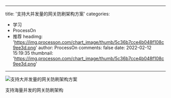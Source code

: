 
---
title: '支持大并发量的网关防刷架构方案'
categories: 
 - 学习
 - ProcessOn
 - 推荐
headimg: 'https://img.processon.com/chart_image/thumb/5c36b7cce4b048f108c9ee3d.png'
author: ProcessOn
comments: false
date: 2022-02-12 15:19:35
thumbnail: 'https://img.processon.com/chart_image/thumb/5c36b7cce4b048f108c9ee3d.png'
---

<div>   
<img class="thumb" alt="支持大并发量的网关防刷架构方案" src="https://img.processon.com/chart_image/thumb/5c36b7cce4b048f108c9ee3d.png" referrerpolicy="no-referrer">
<p>支持海量并发的网关防刷架构</p>  
</div>
            